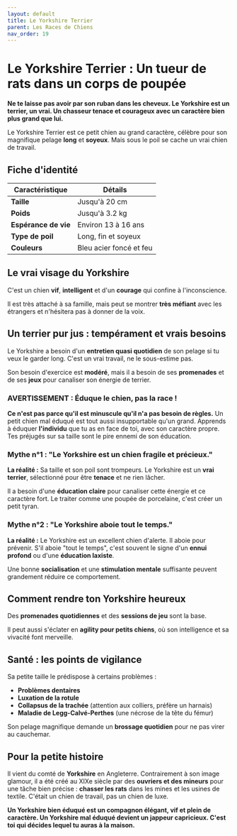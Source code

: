 ```yaml
---
layout: default
title: Le Yorkshire Terrier
parent: Les Races de Chiens
nav_order: 19
---
```


# Le Yorkshire Terrier : Un tueur de rats dans un corps de poupée

**Ne te laisse pas avoir par son ruban dans les cheveux. Le Yorkshire est un terrier, un vrai. Un chasseur tenace et courageux avec un caractère bien plus grand que lui.**

Le Yorkshire Terrier est ce petit chien au grand caractère, célèbre pour son magnifique pelage **long** et **soyeux**. Mais sous le poil se cache un vrai chien de travail.

## Fiche d'identité

| Caractéristique | Détails |
|---|---|
| **Taille** | Jusqu'à 20 cm |
| **Poids** | Jusqu'à 3.2 kg |
| **Espérance de vie** | Environ 13 à 16 ans |
| **Type de poil** | Long, fin et soyeux |
| **Couleurs** | Bleu acier foncé et feu |

## Le vrai visage du Yorkshire

C'est un chien **vif**, **intelligent** et d'un **courage** qui confine à l'inconscience.

Il est très attaché à sa famille, mais peut se montrer **très méfiant** avec les étrangers et n'hésitera pas à donner de la voix.

## Un terrier pur jus : tempérament et vrais besoins

Le Yorkshire a besoin d'un **entretien quasi quotidien** de son pelage si tu veux le garder long. C'est un vrai travail, ne le sous-estime pas.

Son besoin d'exercice est **modéré**, mais il a besoin de ses **promenades** et de ses **jeux** pour canaliser son énergie de terrier.

### **AVERTISSEMENT : Éduque le chien, pas la race !**

**Ce n'est pas parce qu'il est minuscule qu'il n'a pas besoin de règles.** Un petit chien mal éduqué est tout aussi insupportable qu'un grand. Apprends à éduquer **l'individu** que tu as en face de toi, avec son caractère propre. Tes préjugés sur sa taille sont le pire ennemi de son éducation.

### Mythe n°1 : "Le Yorkshire est un chien fragile et précieux."

**La réalité :** Sa taille et son poil sont trompeurs. Le Yorkshire est un **vrai terrier**, sélectionné pour être **tenace** et ne rien lâcher.

Il a besoin d'une **éducation claire** pour canaliser cette énergie et ce caractère fort. Le traiter comme une poupée de porcelaine, c'est créer un petit tyran.

### Mythe n°2 : "Le Yorkshire aboie tout le temps."

**La réalité :** Le Yorkshire est un excellent chien d'alerte. Il aboie pour prévenir. S'il aboie "tout le temps", c'est souvent le signe d'un **ennui profond** ou d'une **éducation laxiste**.

Une bonne **socialisation** et une **stimulation mentale** suffisante peuvent grandement réduire ce comportement.

## Comment rendre ton Yorkshire heureux

Des **promenades quotidiennes** et des **sessions de jeu** sont la base.

Il peut aussi s'éclater en **agility pour petits chiens**, où son intelligence et sa vivacité font merveille.

## Santé : les points de vigilance

Sa petite taille le prédispose à certains problèmes :

*   **Problèmes dentaires**
*   **Luxation de la rotule**
*   **Collapsus de la trachée** (attention aux colliers, préfère un harnais)
*   **Maladie de Legg-Calvé-Perthes** (une nécrose de la tête du fémur)

Son pelage magnifique demande un **brossage quotidien** pour ne pas virer au cauchemar.

## Pour la petite histoire

Il vient du comté de **Yorkshire** en Angleterre. Contrairement à son image glamour, il a été créé au XIXe siècle par des **ouvriers et des mineurs** pour une tâche bien précise : **chasser les rats** dans les mines et les usines de textile. C'était un chien de travail, pas un chien de luxe.

**Un Yorkshire bien éduqué est un compagnon élégant, vif et plein de caractère. Un Yorkshire mal éduqué devient un jappeur capricieux. C'est toi qui décides lequel tu auras à la maison.** 